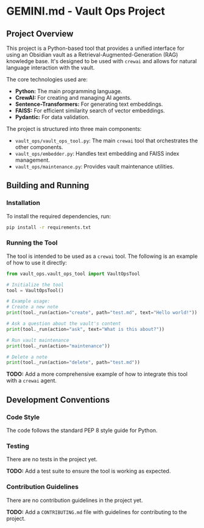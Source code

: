 # GEMINI.md - Vault Ops Project

## Project Overview

This project is a Python-based tool that provides a unified interface for using an Obsidian vault as a Retrieval-Augmented-Generation (RAG) knowledge base. It's designed to be used with `crewai` and allows for natural language interaction with the vault.

The core technologies used are:
- **Python:** The main programming language.
- **CrewAI:** For creating and managing AI agents.
- **Sentence-Transformers:** For generating text embeddings.
- **FAISS:** For efficient similarity search of vector embeddings.
- **Pydantic:** For data validation.

The project is structured into three main components:
- `vault_ops/vault_ops_tool.py`: The main `crewai` tool that orchestrates the other components.
- `vault_ops/embedder.py`: Handles text embedding and FAISS index management.
- `vault_ops/maintenance.py`: Provides vault maintenance utilities.

## Building and Running

### Installation

To install the required dependencies, run:
```bash
pip install -r requirements.txt
```

### Running the Tool

The tool is intended to be used as a `crewai` tool. The following is an example of how to use it directly:

```python
from vault_ops.vault_ops_tool import VaultOpsTool

# Initialize the tool
tool = VaultOpsTool()

# Example usage:
# Create a new note
print(tool._run(action="create", path="test.md", text="Hello world!"))

# Ask a question about the vault's content
print(tool._run(action="ask", text="What is this about?"))

# Run vault maintenance
print(tool._run(action="maintenance"))

# Delete a note
print(tool._run(action="delete", path="test.md"))
```

**TODO:** Add a more comprehensive example of how to integrate this tool with a `crewai` agent.

## Development Conventions

### Code Style

The code follows the standard PEP 8 style guide for Python.

### Testing

There are no tests in the project yet.

**TODO:** Add a test suite to ensure the tool is working as expected.

### Contribution Guidelines

There are no contribution guidelines in the project yet.

**TODO:** Add a `CONTRIBUTING.md` file with guidelines for contributing to the project.
